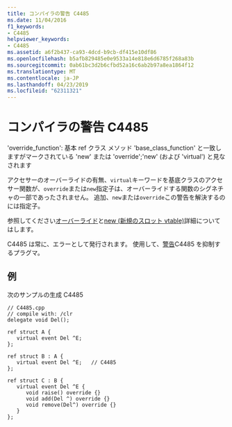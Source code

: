 ```yaml
---
title: コンパイラの警告 C4485
ms.date: 11/04/2016
f1_keywords:
- C4485
helpviewer_keywords:
- C4485
ms.assetid: a6f2b437-ca93-4dcd-b9cb-df415e10df86
ms.openlocfilehash: b5afb829485e0e9533a14e818e6d6785f268a83b
ms.sourcegitcommit: 0ab61bc3d2b6cfbd52a16c6ab2b97a8ea1864f12
ms.translationtype: MT
ms.contentlocale: ja-JP
ms.lasthandoff: 04/23/2019
ms.locfileid: "62311321"
---
```

# <a name="compiler-warning-c4485"></a>コンパイラの警告 C4485

'override_function': 基本 ref クラス メソッド 'base_class_function' と一致しますがマークされている 'new' または 'override';'new' (および 'virtual') と見なされます

アクセサーのオーバーライドの有無、`virtual`キーワードを基底クラスのアクセサー関数が、`override`または`new`指定子は、オーバーライドする関数のシグネチャの一部であったされません。 追加、`new`または`override`この警告を解決するのには指定子。

参照してください[オーバーライド](../../extensions/override-cpp-component-extensions.md)と[new (新規のスロット vtable)](../../extensions/new-new-slot-in-vtable-cpp-component-extensions.md)詳細についてはします。

C4485 は常に、エラーとして発行されます。 使用して、[警告](../../preprocessor/warning.md)C4485 を抑制するプラグマ。

## <a name="example"></a>例

次のサンプルの生成 C4485

```
// C4485.cpp
// compile with: /clr
delegate void Del();

ref struct A {
   virtual event Del ^E;
};

ref struct B : A {
   virtual event Del ^E;   // C4485
};

ref struct C : B {
   virtual event Del ^E {
      void raise() override {}
      void add(Del ^) override {}
      void remove(Del^) override {}
   }
};
```